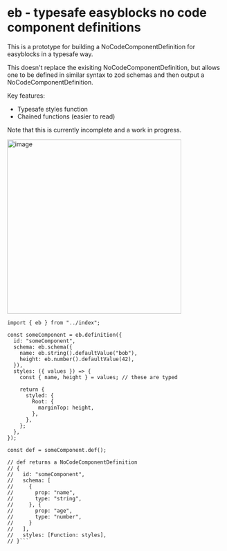 # eb - typesafe easyblocks no code component definitions

This is a prototype for building a NoCodeComponentDefinition for easyblocks in a typesafe way.

This doesn't replace the exisiting NoCodeComponentDefinition, but allows one to be defined in similar syntax to zod schemas and then output a NoCodeComponentDefinition.

Key features:

- Typesafe styles function
- Chained functions (easier to read)

Note that this is currently incomplete and a work in progress.

<img width="402" alt="image" src="https://github.com/timoconnellaus/easyblocks-typed/assets/3151605/ef8a67b3-570f-4912-b6b2-63ddf370d0fd">

````JS
import { eb } from "../index";

const someComponent = eb.definition({
  id: "someComponent",
  schema: eb.schema({
    name: eb.string().defaultValue("bob"),
    height: eb.number().defaultValue(42),
  }),
  styles: ({ values }) => {
    const { name, height } = values; // these are typed

    return {
      styled: {
        Root: {
          marginTop: height,
        },
      },
    };
  },
});

const def = someComponent.def();

// def returns a NoCodeComponentDefinition
// {
//   id: "someComponent",
//   schema: [
//     {
//       prop: "name",
//       type: "string",
//     }, {
//       prop: "age",
//       type: "number",
//     }
//   ],
//   styles: [Function: styles],
// }```
````
